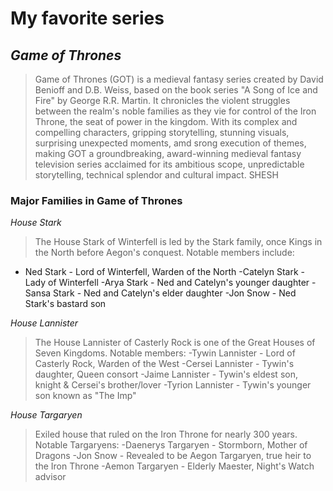 # My favorite series

## *Game of Thrones*
> Game of Thrones (GOT) is a medieval fantasy series created by David Benioff and D.B. Weiss, based on the book series "A Song of Ice and Fire" by George R.R. Martin. It chronicles the violent struggles between the realm's noble families as they vie for control of the Iron Throne, the seat of power in the kingdom. With its complex and compelling characters, gripping storytelling, stunning visuals, surprising unexpected moments, amd srong execution of themes, making GOT a  groundbreaking, award-winning medieval fantasy television series acclaimed for its ambitious scope, unpredictable storytelling, technical splendor and cultural impact. SHESH

### **Major Families in Game of Thrones**
*House Stark*
> The House Stark of Winterfell is led by the Stark family, once Kings in the North before Aegon's conquest. Notable members include:
- Ned Stark - Lord of Winterfell, Warden of the North
-Catelyn Stark - Lady of Winterfell
-Arya Stark - Ned and Catelyn's younger daughter
-Sansa Stark - Ned and Catelyn's elder daughter
-Jon Snow - Ned Stark's bastard son

*House Lannister*
> The House Lannister of Casterly Rock is one of the Great Houses of Seven Kingdoms. Notable members:
>-Tywin Lannister - Lord of Casterly Rock, Warden of the West
-Cersei Lannister - Tywin's daughter, Queen consort
-Jaime Lannister - Tywin's eldest son, knight & Cersei's brother/lover
-Tyrion Lannister - Tywin's younger son known as "The Imp"

*House Targaryen*
> Exiled house that ruled on the Iron Throne for nearly 300 years. Notable Targaryens:
-Daenerys Targaryen - Stormborn, Mother of Dragons
-Jon Snow - Revealed to be Aegon Targaryen, true heir to the Iron Throne
-Aemon Targaryen - Elderly Maester, Night's Watch advisor
